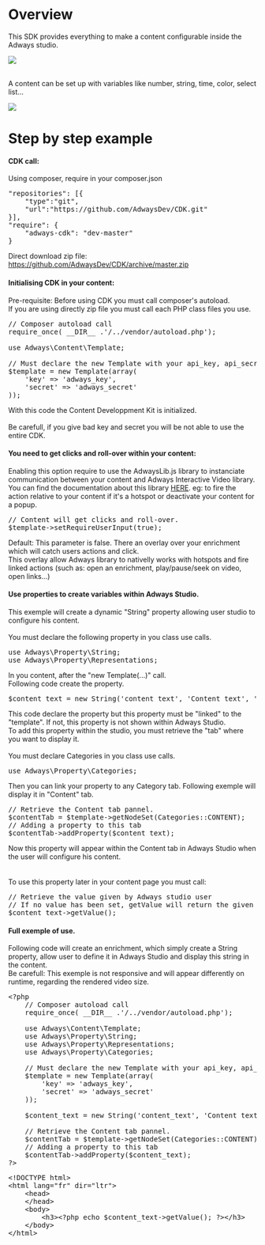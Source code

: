 <h1>Overview</h1>
<p>
This SDK provides everything to make a content configurable inside the Adways studio. 
</p>

<img src="../../assets/img/cdk-php-studio.png"></img>
<br><br>
<p>
A content can be set up with variables like number, string, time, color, select list…
</p>
</li>
<img src="../../assets/img/cdk-php-overview.png"></img>

<h1>Step by step example</h1>

<h4>CDK call:</h4>

<p>Using composer, require in your composer.json</p>

<pre class="prettyprint">
"repositories": [{
	"type":"git",
	"url":"https://github.com/AdwaysDev/CDK.git"
}],
"require": {
	"adways-cdk": "dev-master"
}
</pre>

<p>Direct download zip file: <a href='https://github.com/AdwaysDev/CDK/archive/master.zip'>https://github.com/AdwaysDev/CDK/archive/master.zip</a></p> 



<h4>Initialising CDK in your content:</h4>

<p>
Pre-requisite: Before using CDK you must call composer's autoload.<br>
If you are using directly zip file you must call each PHP class files you use.
</p>

<pre class="prettyprint">
// Composer autoload call
require_once( __DIR__ .'/../vendor/autoload.php');

use Adways\Content\Template;

// Must declare the new Template with your api_key, api_secret.
$template = new Template(array(
	'key' => 'adways_key',
	'secret' => 'adways_secret'
));
</pre>

<p>
With this code the Content Developpment Kit is initialized.<br>
<br>
Be carefull, if you give bad key and secret you will be not able to use the entire CDK.
</p>

<h4>You need to get clicks and roll-over within your content:</h4>

<p>
Enabling this option require to use the AdwaysLib.js library to instanciate communication between your content and Adways Interactive Video library.<br>
You can find the documentation about this library <a href='https://developers.adways.com/content/'>HERE</a>. eg: to fire the action relative to your content if it's a hotspot or deactivate your content for a popup.
</p>
<pre class="prettyprint">
// Content will get clicks and roll-over.
$template->setRequireUserInput(true);
</pre>

<p>
Default: This parameter is false. There an overlay over your enrichment which will catch users actions and click. <br>
This overlay allow Adways library to nativelly works with hotspots and fire linked actions (such as: open an enrichment, play/pause/seek on video, open links...) 
</p>

<h4>Use properties to create variables within Adways Studio.</h4>

<p>
This exemple will create a dynamic "String" property allowing user studio to configure his content.<br>
<br>
You must declare the following property in you class use calls.
</p>

<pre class="prettyprint">
use Adways\Property\String;
use Adways\Property\Representations;
</pre>

<p>
In you content, after the "new Template(...)" call.<br>
Following code create the property.
</p>
<pre class="prettyprint">
$content_text = new String('content_text', 'Content text', '', Representations::_DEFAULT, 'Your default text');
</pre>

<p>
This code declare the property but this property must be "linked" to the "template". If not, this property is not shown within Adways Studio.<br>
To add this property within the studio, you must retrieve the "tab" where you want to display it.<br>
<br>
You must declare Categories in you class use calls.
</p>
<pre class="prettyprint">
use Adways\Property\Categories;    
</pre>

<p>Then you can link your property to any Category tab. Following exemple will display it in "Content" tab.</p>
<pre class="prettyprint">
// Retrieve the Content tab pannel.
$contentTab = $template->getNodeSet(Categories::CONTENT);
// Adding a property to this tab
$contentTab->addProperty($content_text);
</pre>

<p>
Now this property will appear within the Content tab in Adways Studio when the user will configure his content.<br>
<br>
<br>
To use this property later in your content page you must call:
</p>
<pre class="prettyprint">
// Retrieve the value given by Adways studio user
// If no value has been set, getValue will return the given defaultValue
$content_text->getValue();
</pre>


<h4>Full exemple of use.</h4>

<p>
Following code will create an enrichment, which simply create a String property, allow user to define it in Adways Studio and display this string in the content.<br>
Be carefull: This exemple is not responsive and will appear differently on runtime, regarding the rendered video size.
</p>

<pre class="prettyprint">
&lt;?php
	// Composer autoload call
	require_once( __DIR__ .'/../vendor/autoload.php');

	use Adways\Content\Template;
	use Adways\Property\String;
	use Adways\Property\Representations;
	use Adways\Property\Categories;
		
	// Must declare the new Template with your api_key, api_secret.
	$template = new Template(array(
		'key' => 'adways_key',
		'secret' => 'adways_secret'
	));

	$content_text = new String('content_text', 'Content text', '', Representations::_DEFAULT, 'Your default text');

	// Retrieve the Content tab pannel.
	$contentTab = $template->getNodeSet(Categories::CONTENT);
	// Adding a property to this tab
	$contentTab->addProperty($content_text);
?>
</pre>
<pre class="prettyprint">
&lt;!DOCTYPE html&gt;
&lt;html lang=&quot;fr&quot; dir=&quot;ltr&quot;&gt;
	&lt;head&gt;
	&lt;/head&gt;
	&lt;body&gt;
		&lt;h3&gt;&lt;?php echo $content_text-&gt;getValue(); ?&gt;&lt;/h3&gt;
	&lt;/body&gt;
&lt;/html&gt;
</pre>